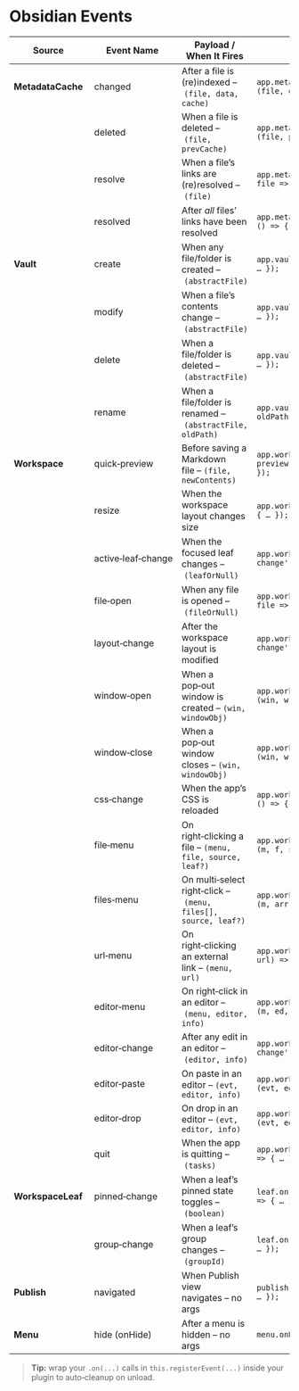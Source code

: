 # Obsidian Events

| Source           | Event Name         | Payload / When It Fires                                   | How to Register                                                                                   |
|------------------|--------------------|-----------------------------------------------------------|---------------------------------------------------------------------------------------------------|
| **MetadataCache**| changed            | After a file is (re)indexed – `(file, data, cache)`       | `app.metadataCache.on('changed', (file, data, cache) => { … });`                                  |
|                  | deleted            | When a file is deleted – `(file, prevCache)`              | `app.metadataCache.on('deleted', (file, prev) => { … });`                                         |
|                  | resolve            | When a file’s links are (re)resolved – `(file)`           | `app.metadataCache.on('resolve', file => { … });`                                                 |
|                  | resolved           | After *all* files’ links have been resolved               | `app.metadataCache.on('resolved', () => { … });`                                                  |
| **Vault**        | create             | When any file/folder is created – `(abstractFile)`        | `app.vault.on('create', file => { … });`                                                          |
|                  | modify             | When a file’s contents change – `(abstractFile)`          | `app.vault.on('modify', file => { … });`                                                          |
|                  | delete             | When a file/folder is deleted – `(abstractFile)`          | `app.vault.on('delete', file => { … });`                                                          |
|                  | rename             | When a file/folder is renamed – `(abstractFile, oldPath)` | `app.vault.on('rename', (file, oldPath) => { … });`                                               |
| **Workspace**    | quick‑preview      | Before saving a Markdown file – `(file, newContents)`     | `app.workspace.on('quick-preview', (file, data) => { … });`                                       |
|                  | resize             | When the workspace layout changes size                    | `app.workspace.on('resize', () => { … });`                                                        |
|                  | active‑leaf‑change | When the focused leaf changes – `(leafOrNull)`            | `app.workspace.on('active-leaf-change', leaf => { … });`                                          |
|                  | file‑open          | When any file is opened – `(fileOrNull)`                  | `app.workspace.on('file-open', file => { … });`                                                   |
|                  | layout‑change      | After the workspace layout is modified                    | `app.workspace.on('layout-change', () => { … });`                                                 |
|                  | window‑open        | When a pop‑out window is created – `(win, windowObj)`     | `app.workspace.on('window-open', (win, w) => { … });`                                             |
|                  | window‑close       | When a pop‑out window closes – `(win, windowObj)`         | `app.workspace.on('window-close', (win, w) => { … });`                                            |
|                  | css‑change         | When the app’s CSS is reloaded                            | `app.workspace.on('css-change', () => { … });`                                                    |
|                  | file‑menu          | On right‑clicking a file – `(menu, file, source, leaf?)`   | `app.workspace.on('file-menu', (m, f, src, leaf) => { … });`                                      |
|                  | files‑menu         | On multi‑select right‑click – `(menu, files[], source, leaf?)` | `app.workspace.on('files-menu', (m, arr, src, leaf) => { … });`                            |
|                  | url‑menu           | On right‑clicking an external link – `(menu, url)`        | `app.workspace.on('url-menu', (m, url) => { … });`                                                |
|                  | editor‑menu        | On right‑click in an editor – `(menu, editor, info)`      | `app.workspace.on('editor-menu', (m, ed, info) => { … });`                                        |
|                  | editor‑change      | After any edit in an editor – `(editor, info)`            | `app.workspace.on('editor-change', (ed, info) => { … });`                                         |
|                  | editor‑paste       | On paste in an editor – `(evt, editor, info)`             | `app.workspace.on('editor-paste', (evt, ed, info) => { … });`                                     |
|                  | editor‑drop        | On drop in an editor – `(evt, editor, info)`              | `app.workspace.on('editor-drop', (evt, ed, info) => { … });`                                      |
|                  | quit               | When the app is quitting – `(tasks)`                      | `app.workspace.on('quit', tasks => { … });`                                                       |
| **WorkspaceLeaf**| pinned‑change      | When a leaf’s pinned state toggles – `(boolean)`          | `leaf.on('pinned-change', pinned => { … });`                                                      |
|                  | group‑change       | When a leaf’s group changes – `(groupId)`                 | `leaf.on('group-change', grp => { … });`                                                          |
| **Publish**      | navigated          | When Publish view navigates – no args                     | `publish.on('navigated', () => { … });`                                                           |
| **Menu**         | hide (onHide)      | After a menu is hidden – no args                          | `menu.onHide(() => { … });`                                                                       |

> **Tip:** wrap your `.on(...)` calls in `this.registerEvent(...)` inside your plugin to auto‑cleanup on unload.